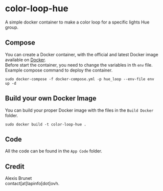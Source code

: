# color-loop-hue
A simple docker container to make a color loop for a specific lights Hue group.

## Compose
You can create a Docker container, with the official and latest Docker image available on [Docker]().  
Before start the container, you need to change the variables in th `env` file.  
Example compose command to deploy the container.
```shell
sudo docker-compose -f docker-compose.yml -p hue_loop --env-file env up -d
```

## Build your own Docker Image
You can build your proper Docker image with the files in the `Build Docker` folder.
```shell
sudo docker build -t color-loop-hue .
```

## Code
All the code can be found in the `App Code` folder.

## Credit
Alexis Brunet  
contact[at]lapinfo[dot]ovh.
